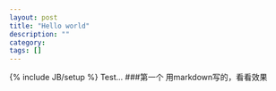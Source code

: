```yaml
---
layout: post
title: "Hello world"
description: ""
category: 
tags: []
---
```

{% include JB/setup %}
Test...
###第一个
用markdown写的，看看效果

